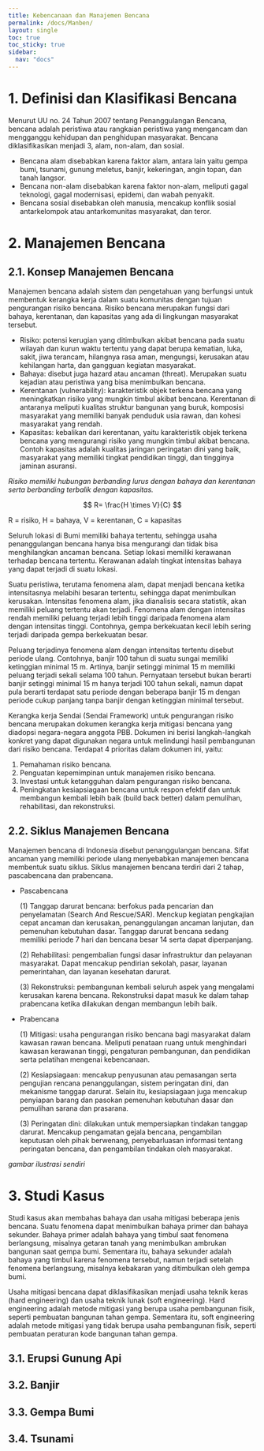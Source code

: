 ```yaml
---
title: Kebencanaan dan Manajemen Bencana
permalink: /docs/Manben/
layout: single
toc: true
toc_sticky: true
sidebar:
  nav: "docs"
---
```

# 1. Definisi dan Klasifikasi Bencana
Menurut UU no. 24 Tahun 2007 tentang Penanggulangan Bencana, bencana adalah peristiwa atau rangkaian peristiwa yang mengancam dan mengganggu kehidupan dan penghidupan masyarakat. Bencana diklasifikasikan menjadi 3, alam, non-alam, dan sosial.
* Bencana alam disebabkan karena faktor alam, antara lain yaitu gempa bumi, tsunami, gunung meletus, banjir, kekeringan, angin topan, dan tanah langsor.
* Bencana non-alam disebabkan karena faktor non-alam, meliputi gagal teknologi, gagal modernisasi, epidemi, dan wabah penyakit.
* Bencana sosial disebabkan oleh manusia, mencakup konflik sosial antarkelompok atau antarkomunitas masyarakat, dan teror.

# 2. Manajemen Bencana
## 2.1. Konsep Manajemen Bencana
Manajemen bencana adalah sistem dan pengetahuan yang berfungsi untuk membentuk kerangka kerja dalam suatu komunitas dengan tujuan pengurangan risiko bencana. Risiko bencana merupakan fungsi dari bahaya, kerentanan, dan kapasitas yang ada di lingkungan masyarakat tersebut.
* Risiko: potensi kerugian yang ditimbulkan akibat bencana pada suatu wilayah dan kurun waktu tertentu yang dapat berupa kematian, luka, sakit, jiwa terancam, hilangnya rasa aman, mengungsi, kerusakan atau kehilangan harta, dan gangguan kegiatan masyarakat.
* Bahaya: disebut juga hazard atau ancaman (threat). Merupakan suatu kejadian atau peristiwa yang bisa menimbulkan bencana.
* Kerentanan (vulnerability): karakteristik objek terkena bencana yang meningkatkan risiko yang mungkin timbul akibat bencana. Kerentanan di antaranya meliputi kualitas struktur bangunan yang buruk, komposisi masyarakat yang memiliki banyak penduduk usia rawan, dan kohesi masyarakat yang rendah.
* Kapasitas: kebalikan dari kerentanan, yaitu karakteristik objek terkena bencana yang mengurangi risiko yang mungkin timbul akibat bencana. Contoh kapasitas adalah kualitas jaringan peringatan dini yang baik, masyarakat yang memiliki tingkat pendidikan tinggi, dan tingginya jaminan asuransi.

*Risiko memiliki hubungan berbanding lurus dengan bahaya dan kerentanan serta berbanding terbalik dengan kapasitas.*

$$
R= \frac{H \times V}{C}
$$

R = risiko, H = bahaya, V = kerentanan, C = kapasitas

Seluruh lokasi di Bumi memiliki bahaya tertentu, sehingga usaha penanggulangan bencana hanya bisa mengurangi dan tidak bisa menghilangkan ancaman bencana. Setiap lokasi memiliki kerawanan terhadap bencana tertentu. Kerawanan adalah tingkat intensitas bahaya yang dapat terjadi di suatu lokasi.

Suatu peristiwa, terutama fenomena alam, dapat menjadi bencana ketika intensitasnya melabihi besaran tertentu, sehingga dapat menimbulkan kerusakan. Intensitas fenomena alam, jika dianalisis secara statistik, akan memiliki peluang tertentu akan terjadi. Fenomena alam dengan intensitas rendah memiliki peluang terjadi lebih tinggi daripada fenomena alam dengan intensitas tinggi. Contohnya, gempa berkekuatan kecil lebih sering terjadi daripada gempa berkekuatan besar.

Peluang terjadinya fenomena alam dengan intensitas tertentu disebut periode ulang. Contohnya, banjir 100 tahun di suatu sungai memiliki ketinggian minimal 15 m. Artinya, banjir setinggi minimal 15 m memiliki peluang terjadi sekali selama 100 tahun. Pernyataan tersebut bukan berarti banjir setinggi minimal 15 m hanya terjadi 100 tahun sekali, namun dapat pula berarti terdapat satu periode dengan beberapa banjir 15 m dengan periode cukup panjang tanpa banjir dengan ketinggian minimal tersebut.

Kerangka kerja Sendai (Sendai Framework) untuk pengurangan risiko bencana merupakan dokumen kerangka kerja mitigasi bencana yang diadopsi negara-negara anggota PBB. Dokumen ini berisi langkah-langkah konkret yang dapat digunakan negara untuk melindungi hasil pembangunan dari risiko bencana. Terdapat 4 prioritas dalam dokumen ini, yaitu:
1. Pemahaman risiko bencana.
2. Penguatan kepemimpinan untuk manajemen risiko bencana.
3. Investasi untuk ketangguhan dalam pengurangan risiko bencana.
4. Peningkatan kesiapsiagaan bencana untuk respon efektif dan untuk membangun kembali lebih baik (build back better) dalam pemulihan, rehabilitasi, dan rekonstruksi.

## 2.2. Siklus Manajemen Bencana
Manajemen bencana di Indonesia disebut penanggulangan bencana. Sifat ancaman yang memiliki periode ulang menyebabkan manajemen bencana membentuk suatu siklus. Siklus manajemen bencana terdiri dari 2 tahap, pascabencana dan prabencana.
* Pascabencana
  
  (1) Tanggap darurat bencana: berfokus pada pencarian dan penyelamatan (Search And Rescue/SAR). Menckup kegiatan pengkajian cepat ancaman dan kerusakan, penanggulangan ancaman lanjutan, dan pemenuhan kebutuhan dasar. Tanggap darurat bencana sedang memiliki periode 7 hari dan bencana besar 14 serta dapat diperpanjang.
  
  (2) Rehabilitasi: pengembalian fungsi dasar infrastruktur dan pelayanan masyarakat. Dapat mencakup pendirian sekolah, pasar, layanan pemerintahan, dan layanan kesehatan darurat.
  
  (3) Rekonstruksi: pembangunan kembali seluruh aspek yang mengalami kerusakan karena bencana. Rekonstruksi dapat masuk ke dalam tahap prabencana ketika dilakukan dengan membangun lebih baik.
* Prabencana
  
  (1) Mitigasi: usaha pengurangan risiko bencana bagi masyarakat dalam kawasan rawan bencana. Meliputi penataan ruang untuk menghindari kawasan kerawanan tinggi, pengaturan pembangunan, dan pendidikan serta pelatihan mengenai kebencanaan.
  
  (2) Kesiapsiagaan: mencakup penyusunan atau pemasangan serta pengujian rencana penanggulangan, sistem peringatan dini, dan mekanisme tanggap darurat. Selain itu, kesiapsiagaan juga mencakup penyiapan barang dan pasokan pemenuhan kebutuhan dasar dan pemulihan sarana dan prasarana.
  
  (3) Peringatan dini: dilakukan untuk mempersiapkan tindakan tanggap darurat. Mencakup pengamatan gejala bencana, pengambilan keputusan oleh pihak berwenang, penyebarluasan informasi tentang peringatan bencana, dan pengambilan tindakan oleh masyarakat.

*gambar ilustrasi sendiri*

# 3. Studi Kasus
Studi kasus akan membahas bahaya dan usaha mitigasi beberapa jenis bencana. Suatu fenomena dapat menimbulkan bahaya primer dan bahaya sekunder. Bahaya primer adalah bahaya yang timbul saat fenomena berlangsung, misalnya getaran tanah yang menimbulkan ambrukan bangunan saat gempa bumi. Sementara itu, bahaya sekunder adalah bahaya yang timbul karena fenomena tersebut, namun terjadi setelah fenomena berlangsung, misalnya kebakaran yang ditimbulkan oleh gempa bumi. 

Usaha mitigasi bencana dapat diklasifikasikan menjadi usaha teknik keras (hard engineering) dan usaha teknik lunak (soft engineering). Hard engineering adalah metode mitigasi yang berupa usaha pembangunan fisik, seperti pembuatan bangunan tahan gempa. Sementara itu, soft engineering adalah metode mitigasi yang tidak berupa usaha pembangunan fisik, seperti pembuatan peraturan kode bangunan tahan gempa.

## 3.1. Erupsi Gunung Api


## 3.2. Banjir
## 3.3. Gempa Bumi
## 3.4. Tsunami

<script type="text/javascript" async
  src="https://cdn.mathjax.org/mathjax/latest/MathJax.js?config=TeX-MML-AM_CHTML">
</script>
